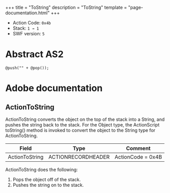 +++
title = "ToString"
description = "ToString"
template = "page-documentation.html"
+++

- Action Code: `0x4b`
- Stack: `1 → 1`
- SWF version: `5`

# Abstract AS2

```
@push("" + @pop());
```

# Adobe documentation

## ActionToString

ActionToString converts the object on the top of the stack into a String, and pushes the string back to the stack.
For the Object type, the ActionScript toString() method is invoked to convert the object to the String type for
ActionToString.

| Field             | Type               | Comment                        |
|-------------------|--------------------|--------------------------------|
| ActionToString    | ACTIONRECORDHEADER | ActionCode = 0x4B              |

ActionToString does the following:
1. Pops the object off of the stack.
2. Pushes the string on to the stack.
